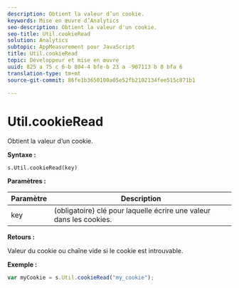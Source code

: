 ```yaml
---
description: Obtient la valeur d’un cookie.
keywords: Mise en œuvre d’Analytics
seo-description: Obtient la valeur d'un cookie.
seo-title: Util.cookieRead
solution: Analytics
subtopic: AppMeasurement pour JavaScript
title: Util.cookieRead
topic: Développeur et mise en œuvre
uuid: 825 a 75 c 6-b 804-4 bfe-b 23 a -907113 b 8 bfa 6
translation-type: tm+mt
source-git-commit: 86fe1b3650100a05e52fb2102134fee515c871b1

---
```



# Util.cookieRead

Obtient la valeur d’un cookie.

**Syntaxe :**

```
s.Util.cookieRead(key)
```

**Paramètres :**

| Paramètre | Description |
|---|---|
| key | (obligatoire) clé pour laquelle écrire une valeur dans les cookies. |

**Retours :**

Valeur du cookie ou chaîne vide si le cookie est introuvable.

**Exemple :**

```js
var myCookie = s.Util.cookieRead("my_cookie");
```

